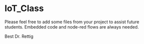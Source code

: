 # IoT_Class

Please feel free to add some files from your project to assist future students.  Embedded code and node-red flows are always needed.

Best
Dr. Rettig
